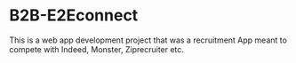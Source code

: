 # B2B-E2Econnect
This is a web app development project that was a recruitment App meant to compete with Indeed, Monster, Ziprecruiter etc. 
